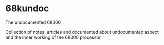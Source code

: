 # 68kundoc
The undocumented 68000

Collection of notes, articles and documented about undocumented aspect and the inner working of the 68000 processor

